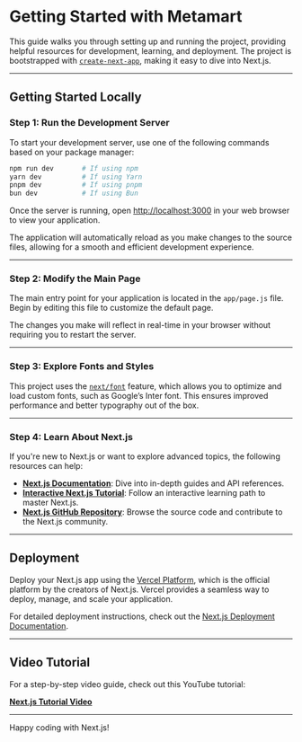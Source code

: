 # Getting Started with Metamart

This guide walks you through setting up and running the project, providing helpful resources for development, learning, and deployment. The project is bootstrapped with [`create-next-app`](https://github.com/vercel/next.js/tree/canary/packages/create-next-app), making it easy to dive into Next.js.

---

## **Getting Started Locally**

### **Step 1: Run the Development Server**

To start your development server, use one of the following commands based on your package manager:

```bash
npm run dev       # If using npm
yarn dev          # If using Yarn
pnpm dev          # If using pnpm
bun dev           # If using Bun
```
Once the server is running, open [http://localhost:3000](http://localhost:3000) in your web browser to view your application.

The application will automatically reload as you make changes to the source files, allowing for a smooth and efficient development experience.

---

### **Step 2: Modify the Main Page**

The main entry point for your application is located in the `app/page.js` file. Begin by editing this file to customize the default page.

The changes you make will reflect in real-time in your browser without requiring you to restart the server.

---

### **Step 3: Explore Fonts and Styles**

This project uses the [`next/font`](https://nextjs.org/docs/basic-features/font-optimization) feature, which allows you to optimize and load custom fonts, such as Google’s Inter font. This ensures improved performance and better typography out of the box.

---

### **Step 4: Learn About Next.js**

If you're new to Next.js or want to explore advanced topics, the following resources can help:

- [**Next.js Documentation**](https://nextjs.org/docs): Dive into in-depth guides and API references.
- [**Interactive Next.js Tutorial**](https://nextjs.org/learn): Follow an interactive learning path to master Next.js.
- [**Next.js GitHub Repository**](https://github.com/vercel/next.js): Browse the source code and contribute to the Next.js community.

---

## **Deployment**

Deploy your Next.js app using the [Vercel Platform](https://vercel.com/new?utm_medium=default-template&filter=next.js&utm_source=create-next-app&utm_campaign=create-next-app-readme), which is the official platform by the creators of Next.js. Vercel provides a seamless way to deploy, manage, and scale your application.

For detailed deployment instructions, check out the [Next.js Deployment Documentation](https://nextjs.org/docs/deployment).

---

## **Video Tutorial**

For a step-by-step video guide, check out this YouTube tutorial:

[**Next.js Tutorial Video**](https://youtu.be/gONGkWTpjZ0?feature=shared)

---

Happy coding with Next.js!
